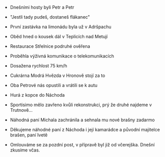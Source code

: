 - Dnešními hosty byli Petr a Petr
- "Jestli tady pudeš, dostaneš flákanec"
- První zastávka na limonádu byla už v Adršpachu
- Oběd hned o kousek dál v Teplicích nad Metují
- Restaurace Střelnice podruhé ověřena
- Proběhla výživná komunikace o telekomunikacích
- Dosažena rychlost 75 km/h
- Cukrárna Modrá Hvězda v Hronově stojí za to
- Oba Petrové nás opustili a vrátili se k autu
- Hurá z kopce do Náchoda
- Sportisimo mělo zavřeno kvůli rekonstrukci, prý že druhé najdeme v Trutnově…
- Náhodná paní Michala zachránila a sehnala mu nové brašny zadarmo
- Děkujeme náhodné paní z Náchoda i její kamarádce a původní majitelce brašen, paní Ivetě

- Omlouváme se za pozdní post, v přípravě byl již od včerejška. Dnešní zkusíme včas.
